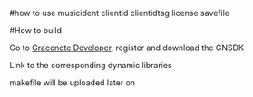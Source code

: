 #how to use
musicident clientid clientidtag license savefile

#How to build

Go to <a href="http://developer.gracenote.com">Gracenote Developer</a>, register and download the GNSDK

Link to the corresponding dynamic libraries

makefile will be uploaded later on


